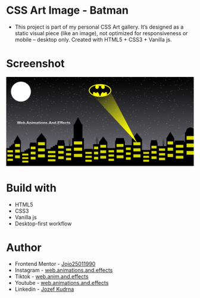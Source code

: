# CSS Art Image - Batman

- This project is part of my personal CSS Art gallery. It’s designed as a static visual piece (like an image), not optimized for responsiveness or mobile – desktop only. Created with HTML5 + CSS3 + Vanilla js.

# Screenshot

![](./Batman%20Css%20Art.png)

# Build with

- HTML5
- CSS3
- Vanilla js
- Desktop-first workflow

# Author

- Frontend Mentor - [Jojo25011990](https://www.frontendmentor.io/profile/Jojo25011990)
- Instagram - [web.animations.and.effects](https://www.instagram.com/web.animations.and.effects)
- Tiktok - [web.anim.and.effects](https://www.tiktok.com/@web.anim.and.effects)
- Youtube - [web.animations.and.effects](https://www.youtube.com/@web.animations.and.effects)
- Linkedin - [Jozef Kudrna](https://www.linkedin.com/in/jozef-kudrna-28b580295)
